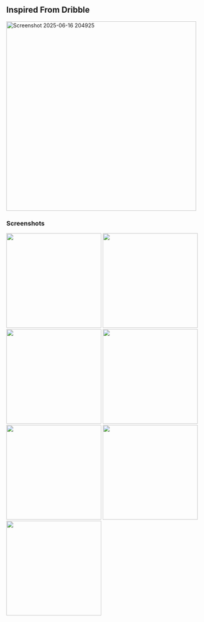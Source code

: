 
## Inspired From Dribble
<img width="500"  alt="Screenshot 2025-06-16 204925" src="https://github.com/user-attachments/assets/e2634234-2e2b-4ead-8560-6972f5b50d24" />

### Screenshots

<p align="baseline">
  <img height="250" src="https://github.com/user-attachments/assets/1c9d0262-5c9c-4f13-993d-4937cb356ff8" />
  <img height="250" src="https://github.com/user-attachments/assets/ab0a8116-ad31-4809-8fb5-3d8d8f96c737" />
  <img height="250" src="https://github.com/user-attachments/assets/6a6a5857-923f-41b1-a558-907e77e2202b" />
  <img height="250" src="https://github.com/user-attachments/assets/59d987b7-6d27-4c80-9a86-875b12309cf0" />
  <img height="250" src="https://github.com/user-attachments/assets/917daa65-e97a-41e0-9abd-36b8af4cd348" />
  <img height="250" src="https://github.com/user-attachments/assets/dd7210bd-c548-4378-b240-e6accc9acdbf" />
  <img height="250" src="https://github.com/user-attachments/assets/4df952aa-ba44-4f90-bb48-b6f015a463b4" />


</p>

